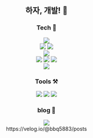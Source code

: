 <div align = center>
  
##  하자, 개발! 👋

<!-- <img src="https://img.shields.io/badge/표시할이름-색상?style=for-the-badge&logo=기술스택아이콘&logoColor=white">  -->
<h3> Tech 🌠</h3>
<img src="https://img.shields.io/badge/java-E34F26?style=for-the-badge&logo=coffeescript&logoColor=white">
<br />
<img src="https://img.shields.io/badge/SpringBoot-6DB33F?style=for-the-badge&logo=springboot&logoColor=white">
<img src="https://img.shields.io/badge/Jpa-80F5D2?style=for-the-badge&logo=logoColor=white">
<br/>
<img src="https://img.shields.io/badge/MariaDB-003545?style=for-the-badge&logo=mariadb&logoColor=white">
<br/>
<img src="https://img.shields.io/badge/html5-E34F26?style=for-the-badge&logo=html5&logoColor=white">
<img src="https://img.shields.io/badge/css-1572B6?style=for-the-badge&logo=css3&logoColor=white"> 
<img src="https://img.shields.io/badge/javascript-F7DF1E?style=for-the-badge&logo=javascript&logoColor=black">
<br/>
<img src="https://img.shields.io/badge/React-61DAFB?style=for-the-badge&logo=react&logoColor=white">

<h3> Tools ⚒ </h3>
<img src="https://img.shields.io/badge/intellijidea-000000?style=for-the-badge&logo=intellijidea&logoColor=white">
<img src="https://img.shields.io/badge/eclipseide-2C2255?style=for-the-badge&logo=eclipseide&logoColor=white">
<img src="https://img.shields.io/badge/VSCODE-0077FF?style=for-the-badge&logo=v&logoColor=white">

<br/>
<h3> blog 📗 </h3>
<img src="https://img.shields.io/badge/Velog-20C997?style=for-the-badge&logo=velog&logoColor=white">
<br/>
https://velog.io/@bbq5883/posts
</div>


<!--
**Kimyss/kimyss** is a ✨ _special_ ✨ repository because its `README.md` (this file) appears on your GitHub profile.

Here are some ideas to get you started:

- 🔭 I’m currently working on ...
- 🌱 I’m currently learning ...
- 👯 I’m looking to collaborate on ...
- 🤔 I’m looking for help with ...
- 💬 Ask me about ...
- 📫 How to reach me: ...
- 😄 Pronouns: ...
- ⚡ Fun fact: ...
-->
